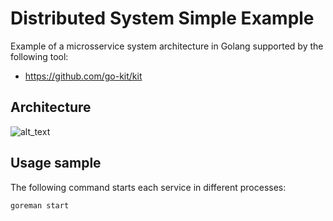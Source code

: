 # Distributed System Simple Example

Example of a microsservice system architecture in Golang supported by the following tool:
* https://github.com/go-kit/kit

## Architecture

![alt_text](http://res.cloudinary.com/ufpe/image/upload/v1521074610/mid.png "System Scheme")

## Usage sample

The following command starts each service in different processes:

``` bash
goreman start
```
